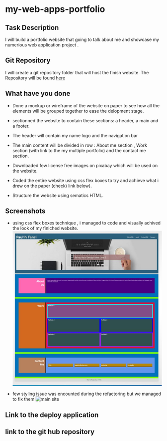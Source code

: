# my-web-apps-portfolio

## Task Description

I will build a portfolio website that going to talk about me and showcase my numerious web application project .

## Git Repository

I will create a git repository folder that will host the finish website. The Repository will be found [here](https://github.com/pfansi/my-web-apps-portfolio)

## What have you done

- Done a mockup or wireframe of the website on paper to see how all the elements will be grouped together to ease the delopment stage.

* sectionned the website to contain these sections: a header, a main and a footer.

* The header will contain my name logo and the navigation bar

* The main content will be divided in row : About me section , Work section (with link to the my multiple portfolio) and the contact me section.

* Downloaded few license free images on pixabay which will be used on the website.

* Coded the entire website using css flex boxes to try and achieve what i drew on the paper (check) link below).

* Structure the website using sematics HTML.

## Screenshots

- using css flex boxes technique , i managed to code and visually achived the look of my finiched website. ![screenshot](.\assets\images\wireframe_look.JPG)

* few styling issue was encounted during the refactoring but we managed to fix them ![main site](./assets/images/main-site.jpg)

## Link to the deploy application

## link to the git hub repository
